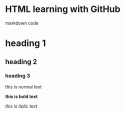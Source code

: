 <h1>HTML learning with GitHub</h1>

markdown code

# heading 1

## heading 2

### heading 3

this is normal text

**this is bold text**

_this is italic text_